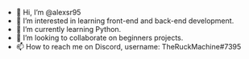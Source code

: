 - 👋 Hi, I’m @alexsr95
- 👀 I’m interested in learning front-end and back-end development.
- 🌱 I’m currently learning Python.
- 💞️ I’m looking to collaborate on beginners projects.
- 📫 How to reach me on Discord, username: TheRuckMachine#7395
